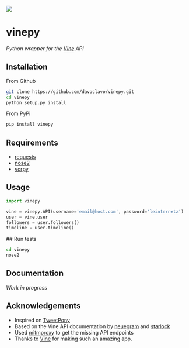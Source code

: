[![](https://travis-ci.org/davoclavo/vinepy.svg?branch=master)](https://travis-ci.org/davoclavo/vinepy)


vinepy
======

*Python wrapper for the [Vine](https://vine.co) API*


## Installation

From Github

```sh
git clone https://github.com/davoclavo/vinepy.git
cd vinepy
python setup.py install
```

From PyPi

```sh
pip install vinepy
```

## Requirements

* [requests](http://docs.python-requests.org/en/latest/)
* [nose2](https://github.com/nose-devs/nose2)
* [vcrpy](https://github.com/kevin1024/vcrpy)


## Usage

```python
import vinepy

vine = vinepy.API(username='email@host.com', password='leinternetz')
user = vine.user
followers = user.followers()
timeline = user.timeline()
```

## Run tests

```sh
cd vinepy
nose2
```

## Documentation

*Work in progress*

## Acknowledgements

* Inspired on [TweetPony](https://github.com/Mezgrman/TweetPony)
* Based on the Vine API documentation by [neuegram](https://github.com/neuegram) and [starlock](https://github.com/starlock/vino/wiki/API-Reference)
* Used [mitmproxy](http://mitmproxy.org/) to get the missing API endpoints
* Thanks to [Vine](https://vine.co) for making such an amazing app.
